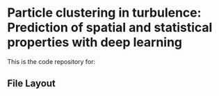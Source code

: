 # Particle clustering in turbulence: Prediction of spatial and statistical properties with deep learning
This is the code repository for: 

## File Layout
